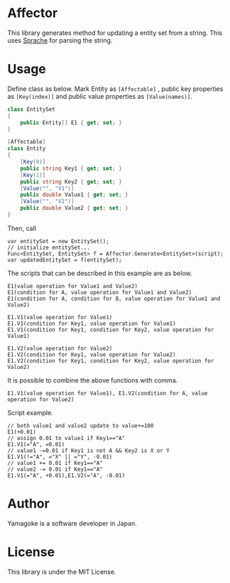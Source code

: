 Affector
===
This library generates method for updating a entity set from a string.
This uses [Sprache](https://github.com/sprache/Sprache) for parsing the string.

Usage
===
Define class as below.
Mark Entity as `[Affectable]` , public key properties as `[Key(index)]` and public value properties as `[Value(names)]`.
```csharp
class EntitySet
{
    public Entity[] E1 { get; set; }
}

[Affectable]
class Entity
{
    [Key(0)]
    public string Key1 { get; set; }
    [Key(1)]
    public string Key2 { get; set; }
    [Value("", "V1")]
    public double Value1 { get; set; }
    [Value("", "V2")]
    public double Value2 { get; set; }
}
```
Then, call
```
var entitySet = new EntitySet();
// initialize entitySet...
Func<EntitySet, EntitySet> f = Affector.Generate<EntitySet>(script);
var updatedEntitySet = f(entitySet);
```
The scripts that can be described in this example are as below.
```
E1(value operation for Value1 and Value2)
E1(condition for A, value operation for Value1 and Value2)
E1(condition for A, condition for B, value operation for Value1 and Value2)

E1.V1(value operation for Value1)
E1.V1(condition for Key1, value operation for Value1)
E1.V1(condition for Key1, condition for Key2, value operation for Value1)

E1.V2(value operation for Value2)
E1.V2(condition for Key1, value operation for Value2)
E1.V2(condition for Key1, condition for Key2, value operation for Value2)
```
It is possible to combine the above functions with comma.
```
E1.V1(value operation for Value1), E1.V2(condition for A, value operation for Value2)
```
Script example.
```
// both value1 and value2 update to value+=100
E1(+0.01)
// assign 0.01 to value1 if Key1=="A"
E1.V1(="A", =0.01)
// value1 -=0.01 if Key1 is not A && Key2 is X or Y
E1.V1(!="A", ="X" || ="Y", -0.01)
// value1 += 0.01 if Key1=="A"
// value2 -= 0.01 if Key1=="A"
E1.V1(="A", +0.01),E1.V2(="A", -0.01)
```
Author
===
Yamagoke is a software developer in Japan.

License
===
This library is under the MIT License.

